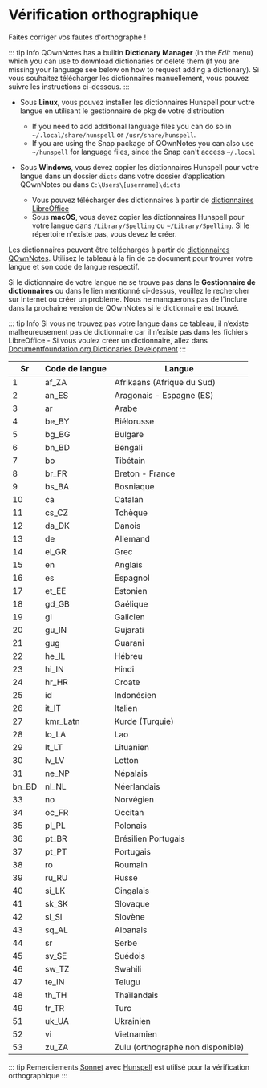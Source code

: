 # Vérification orthographique

Faites corriger vos fautes d'orthographe !

::: tip Info
QOwnNotes has a builtin **Dictionary Manager** (in the _Edit_ menu) which you can use to download dictionaries or delete them (if you are missing your language see below on how to request adding a dictionary). Si vous souhaitez télécharger les dictionnaires manuellement, vous pouvez suivre les instructions ci-dessous.
:::

- Sous **Linux**, vous pouvez installer les dictionnaires Hunspell pour votre langue en utilisant le gestionnaire de pkg de votre distribution
  - If you need to add additional language files you can do so in `~/.local/share/hunspell` or `/usr/share/hunspell`.
  - If you are using the Snap package of QOwnNotes you can also use `~/hunspell` for language files, since the Snap can't access `~/.local`

- Sous **Windows**, vous devez copier les dictionnaires Hunspell pour votre langue dans un dossier `dicts` dans votre dossier d’application QOwnNotes ou dans `C:\Users\[username]\dicts`
  - Vous pouvez télécharger des dictionnaires à partir de [dictionnaires LibreOffice](https://github.com/LibreOffice/dictionaries)
  - Sous **macOS**, vous devez copier les dictionnaires Hunspell pour votre langue dans `/Library/Spelling` ou `~/Library/Spelling`. Si le répertoire n'existe pas, vous devez le créer.

Les dictionnaires peuvent être téléchargés à partir de [dictionnaires QOwnNotes](https://github.com/qownnotes/dictionaries). Utilisez le tableau à la fin de ce document pour trouver votre langue et son code de langue respectif.

Si le dictionnaire de votre langue ne se trouve pas dans le **Gestionnaire de dictionnaires** ou dans le lien mentionné ci-dessus, veuillez le rechercher sur Internet ou créer un problème. Nous ne manquerons pas de l'inclure dans la prochaine version de QOwnNotes si le dictionnaire est trouvé.

::: tip Info
Si vous ne trouvez pas votre langue dans ce tableau, il n’existe malheureusement pas de dictionnaire car il n’existe pas dans les fichiers LibreOffice - Si vous voulez créer un dictionnaire, allez dans [Documentfoundation.org Dictionaries Development](https://wiki.documentfoundation.org/Development/Dictionaries)
:::

| Sr    | Code de langue | Langue                            |
| ----- | -------------- | --------------------------------- |
| 1     | af_ZA          | Afrikaans (Afrique du Sud)        |
| 2     | an_ES          | Aragonais - Espagne (ES)          |
| 3     | ar             | Arabe                             |
| 4     | be_BY          | Biélorusse                        |
| 5     | bg_BG          | Bulgare                           |
| 6     | bn_BD          | Bengali                           |
| 7     | bo             | Tibétain                          |
| 8     | br_FR          | Breton - France                   |
| 9     | bs_BA          | Bosniaque                         |
| 10    | ca             | Catalan                           |
| 11    | cs_CZ          | Tchèque                           |
| 12    | da_DK          | Danois                            |
| 13    | de             | Allemand                          |
| 14    | el_GR          | Grec                              |
| 15    | en             | Anglais                           |
| 16    | es             | Espagnol                          |
| 17    | et_EE          | Estonien                          |
| 18    | gd_GB          | Gaélique                          |
| 19    | gl             | Galicien                          |
| 20    | gu_IN          | Gujarati                          |
| 21    | gug            | Guarani                           |
| 22    | he_IL          | Hébreu                            |
| 23    | hi_IN          | Hindi                             |
| 24    | hr_HR          | Croate                            |
| 25    | id             | Indonésien                        |
| 26    | it_IT          | Italien                           |
| 27    | kmr_Latn       | Kurde (Turquie)                   |
| 28    | lo_LA          | Lao                               |
| 29    | lt_LT          | Lituanien                         |
| 30    | lv_LV          | Letton                            |
| 31    | ne_NP          | Népalais                          |
| bn_BD | nl_NL          | Néerlandais                       |
| 33    | no             | Norvégien                         |
| 34    | oc_FR          | Occitan                           |
| 35    | pl_PL          | Polonais                          |
| 36    | pt_BR          | Brésilien Portugais               |
| 37    | pt_PT          | Portugais                         |
| 38    | ro             | Roumain                           |
| 39    | ru_RU          | Russe                             |
| 40    | si_LK          | Cingalais                         |
| 41    | sk_SK          | Slovaque                          |
| 42    | sl_Sl          | Slovène                           |
| 43    | sq_AL          | Albanais                          |
| 44    | sr             | Serbe                             |
| 45    | sv_SE          | Suédois                           |
| 46    | sw_TZ          | Swahili                           |
| 47    | te_IN          | Telugu                            |
| 48    | th_TH          | Thaïlandais                       |
| 49    | tr_TR          | Turc                              |
| 51    | uk_UA          | Ukrainien                         |
| 52    | vi             | Vietnamien                        |
| 53    | zu_ZA          | Zulu (orthographe non disponible) |

::: tip
Remerciements [Sonnet](https://github.com/KDE/sonnet) avec [Hunspell](https://hunspell.github.io/) est utilisé pour la vérification orthographique
:::
